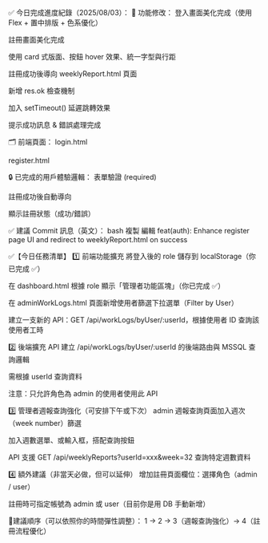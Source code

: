 ✅ 今日完成進度紀錄（2025/08/03）：
🧩 功能修改：
登入畫面美化完成（使用 Flex + 置中排版 + 色系優化）

註冊畫面美化完成

使用 card 式版面、按鈕 hover 效果、統一字型與行距

註冊成功後導向 weeklyReport.html 頁面

新增 res.ok 檢查機制

加入 setTimeout() 延遲跳轉效果

提示成功訊息 & 錯誤處理完成

🗂️ 前端頁面：
login.html

register.html

🔒 已完成的用戶體驗邏輯：
表單驗證 (required)

註冊成功後自動導向

顯示註冊狀態（成功/錯誤）

✅ 建議 Commit 訊息（英文）：
bash
複製
編輯
feat(auth): Enhance register page UI and redirect to weeklyReport.html on success



✅【今日任務清單】
1️⃣ 前端功能擴充
 將登入後的 role 儲存到 localStorage（你已完成 ✅）

 在 dashboard.html 根據 role 顯示「管理者功能區塊」（你已完成 ✅）

 在 adminWorkLogs.html 頁面新增使用者篩選下拉選單（Filter by User）

 建立一支新的 API：GET /api/workLogs/byUser/:userId，根據使用者 ID 查詢該使用者工時

2️⃣ 後端擴充 API
 建立 /api/workLogs/byUser/:userId 的後端路由與 MSSQL 查詢邏輯

需根據 userId 查詢資料

注意：只允許角色為 admin 的使用者使用此 API

3️⃣ 管理者週報查詢強化（可安排下午或下次）
 admin 週報查詢頁面加入週次（week number）篩選

 加入週數選單、或輸入框，搭配查詢按鈕

 API 支援 GET /api/weeklyReports?userId=xxx&week=32 查詢特定週數資料

4️⃣ 額外建議（非當天必做，但可以延伸）
 增加註冊頁面欄位：選擇角色（admin / user）

 註冊時可指定帳號為 admin 或 user（目前你是用 DB 手動新增）

📌建議順序（可以依照你的時間彈性調整）：
1 → 2 → 3（週報查詢強化）→ 4（註冊流程優化）

